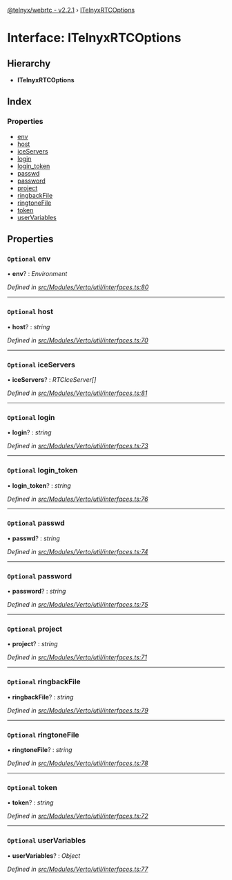 [@telnyx/webrtc - v2.2.1](../README.md) › [ITelnyxRTCOptions](itelnyxrtcoptions.md)

# Interface: ITelnyxRTCOptions

## Hierarchy

* **ITelnyxRTCOptions**

## Index

### Properties

* [env](itelnyxrtcoptions.md#optional-env)
* [host](itelnyxrtcoptions.md#optional-host)
* [iceServers](itelnyxrtcoptions.md#optional-iceservers)
* [login](itelnyxrtcoptions.md#optional-login)
* [login_token](itelnyxrtcoptions.md#optional-login_token)
* [passwd](itelnyxrtcoptions.md#optional-passwd)
* [password](itelnyxrtcoptions.md#optional-password)
* [project](itelnyxrtcoptions.md#optional-project)
* [ringbackFile](itelnyxrtcoptions.md#optional-ringbackfile)
* [ringtoneFile](itelnyxrtcoptions.md#optional-ringtonefile)
* [token](itelnyxrtcoptions.md#optional-token)
* [userVariables](itelnyxrtcoptions.md#optional-uservariables)

## Properties

### `Optional` env

• **env**? : *Environment*

*Defined in [src/Modules/Verto/util/interfaces.ts:80](https://github.com/team-telnyx/webrtc/blob/1cfde20/packages/js/src/Modules/Verto/util/interfaces.ts#L80)*

___

### `Optional` host

• **host**? : *string*

*Defined in [src/Modules/Verto/util/interfaces.ts:70](https://github.com/team-telnyx/webrtc/blob/1cfde20/packages/js/src/Modules/Verto/util/interfaces.ts#L70)*

___

### `Optional` iceServers

• **iceServers**? : *RTCIceServer[]*

*Defined in [src/Modules/Verto/util/interfaces.ts:81](https://github.com/team-telnyx/webrtc/blob/1cfde20/packages/js/src/Modules/Verto/util/interfaces.ts#L81)*

___

### `Optional` login

• **login**? : *string*

*Defined in [src/Modules/Verto/util/interfaces.ts:73](https://github.com/team-telnyx/webrtc/blob/1cfde20/packages/js/src/Modules/Verto/util/interfaces.ts#L73)*

___

### `Optional` login_token

• **login_token**? : *string*

*Defined in [src/Modules/Verto/util/interfaces.ts:76](https://github.com/team-telnyx/webrtc/blob/1cfde20/packages/js/src/Modules/Verto/util/interfaces.ts#L76)*

___

### `Optional` passwd

• **passwd**? : *string*

*Defined in [src/Modules/Verto/util/interfaces.ts:74](https://github.com/team-telnyx/webrtc/blob/1cfde20/packages/js/src/Modules/Verto/util/interfaces.ts#L74)*

___

### `Optional` password

• **password**? : *string*

*Defined in [src/Modules/Verto/util/interfaces.ts:75](https://github.com/team-telnyx/webrtc/blob/1cfde20/packages/js/src/Modules/Verto/util/interfaces.ts#L75)*

___

### `Optional` project

• **project**? : *string*

*Defined in [src/Modules/Verto/util/interfaces.ts:71](https://github.com/team-telnyx/webrtc/blob/1cfde20/packages/js/src/Modules/Verto/util/interfaces.ts#L71)*

___

### `Optional` ringbackFile

• **ringbackFile**? : *string*

*Defined in [src/Modules/Verto/util/interfaces.ts:79](https://github.com/team-telnyx/webrtc/blob/1cfde20/packages/js/src/Modules/Verto/util/interfaces.ts#L79)*

___

### `Optional` ringtoneFile

• **ringtoneFile**? : *string*

*Defined in [src/Modules/Verto/util/interfaces.ts:78](https://github.com/team-telnyx/webrtc/blob/1cfde20/packages/js/src/Modules/Verto/util/interfaces.ts#L78)*

___

### `Optional` token

• **token**? : *string*

*Defined in [src/Modules/Verto/util/interfaces.ts:72](https://github.com/team-telnyx/webrtc/blob/1cfde20/packages/js/src/Modules/Verto/util/interfaces.ts#L72)*

___

### `Optional` userVariables

• **userVariables**? : *Object*

*Defined in [src/Modules/Verto/util/interfaces.ts:77](https://github.com/team-telnyx/webrtc/blob/1cfde20/packages/js/src/Modules/Verto/util/interfaces.ts#L77)*
